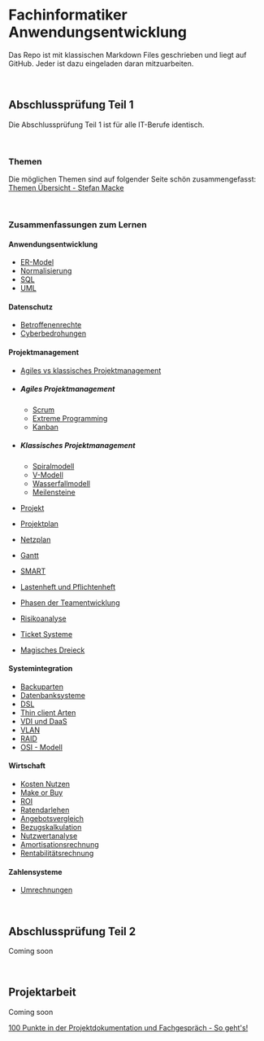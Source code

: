 # Fachinformatiker Anwendungsentwicklung
Das Repo ist mit klassischen Markdown Files geschrieben und liegt auf GitHub. Jeder ist dazu eingeladen daran mitzuarbeiten.

<br>

## Abschlussprüfung Teil 1
Die Abschlussprüfung Teil 1 ist für alle IT-Berufe identisch.  

<br>

### Themen
Die möglichen Themen sind auf folgender Seite schön zusammengefasst: [Themen Übersicht - Stefan Macke](https://it-berufe-podcast.de/pruefungsvorbereitung-auf-teil-1-der-gestreckten-abschlusspruefung-der-it-berufe-it-berufe-podcast-168/)

<br>

### Zusammenfassungen zum Lernen

#### Anwendungsentwicklung
- [ER-Model](./AbschlusspruefungTeil1/Anwendungsentwicklung/ER-Model.md)
- [Normalisierung](./AbschlusspruefungTeil1/Anwendungsentwicklung/Normalisierung.md)
- [SQL](./AbschlusspruefungTeil1/Anwendungsentwicklung/SQL.md)
- [UML](./AbschlusspruefungTeil1/Anwendungsentwicklung/UML.md)

#### Datenschutz
- [Betroffenenrechte](./AbschlusspruefungTeil1/Datenschutz/Betroffenenrechte.md)
- [Cyberbedrohungen](./AbschlusspruefungTeil1/Datenschutz/Cyberbedrohungen.md)

#### Projektmanagement
- [Agiles vs klassisches Projektmanagement](./AbschlusspruefungTeil1/Projektmanagement/AgilesVsKlassischesProjektmanagement.md)
- ##### Agiles Projektmanagement
    - [Scrum](./AbschlusspruefungTeil1/Projektmanagement/Scrum.md)
    - [Extreme Programming](./AbschlusspruefungTeil1/Projektmanagement/ExtremeProgramming.md)
    - [Kanban](./AbschlusspruefungTeil1/Projektmanagement/Kanban.md)

- ##### Klassisches Projektmanagement
    - [Spiralmodell](./AbschlusspruefungTeil1/Projektmanagement/Spiralmodell.md)
    - [V-Modell](./AbschlusspruefungTeil1/Projektmanagement/V-Modell.md)
    - [Wasserfallmodell](./AbschlusspruefungTeil1/Projektmanagement/Wasserfallmodell.md)
    - [Meilensteine](./AbschlusspruefungTeil1/Projektmanagement/Meilensteine.md)

- [Projekt](./AbschlusspruefungTeil1/Projektmanagement/Projekt.md)
- [Projektplan](./AbschlusspruefungTeil1/Projektmanagement/Projektplan.md)
- [Netzplan](./AbschlusspruefungTeil1/Projektmanagement/Netzplan.md)
- [Gantt](./AbschlusspruefungTeil1/Projektmanagement/Gantt.md)
- [SMART](./AbschlusspruefungTeil1/Projektmanagement/SMART.md)
- [Lastenheft und Pflichtenheft](./AbschlusspruefungTeil1/Projektmanagement/LastenheftUndPflichtenheft.md)
- [Phasen der Teamentwicklung](./AbschlusspruefungTeil1/Projektmanagement/PhasenDerTeamentwicklung.md)
- [Risikoanalyse](./AbschlusspruefungTeil1/Projektmanagement/Risikoanalyse.md)
- [Ticket Systeme](./AbschlusspruefungTeil1/Projektmanagement/TicketSysteme.md)
- [Magisches Dreieck](./AbschlusspruefungTeil1/Projektmanagement/MagischesDreieck.md)

#### Systemintegration
- [Backuparten](./AbschlusspruefungTeil1/Systemintegration/Backuparten.md)
- [Datenbanksysteme](./AbschlusspruefungTeil1/Systemintegration/Datenbanksystem.md)
- [DSL](./AbschlusspruefungTeil1/Systemintegration/DSL.md)
- [Thin client Arten](./AbschlusspruefungTeil1/Systemintegration/ThinClientArten.md)
- [VDI und DaaS](./AbschlusspruefungTeil1/Systemintegration/VdiUndDaaS.md)
- [VLAN](./AbschlusspruefungTeil1/Systemintegration/VLAN.md)
- [RAID](./AbschlusspruefungTeil1/Systemintegration/RAID.md)
- [OSI - Modell](./AbschlusspruefungTeil1/Systemintegration/OSI.md)

#### Wirtschaft
- [Kosten Nutzen](./AbschlusspruefungTeil1/Wirtschaft/KostenNutzen.md)
- [Make or Buy](./AbschlusspruefungTeil1/Wirtschaft/MakeOrBuy.md)
- [ROI](./AbschlusspruefungTeil1/Wirtschaft/ROI.md)
- [Ratendarlehen](./AbschlusspruefungTeil1/Wirtschaft/Ratendarlehen.md)
- [Angebotsvergleich](./AbschlusspruefungTeil1/Wirtschaft/Angebotsvergleich.md)
- [Bezugskalkulation](./AbschlusspruefungTeil1/Wirtschaft/Bezugskalkulation.md)
- [Nutzwertanalyse](./AbschlusspruefungTeil1/Wirtschaft/Nutzwertanalyse.md)
- [Amortisationsrechnung](./AbschlusspruefungTeil1/Wirtschaft/Amortisationsrechnung.md)
- [Rentabilitätsrechnung](./AbschlusspruefungTeil1/Wirtschaft/Rentabilitaetsrechnung.md)

#### Zahlensysteme
- [Umrechnungen](./AbschlusspruefungTeil1/Zahlensysteme/Umrechnungen.md)

<br>

## Abschlussprüfung Teil 2

Coming soon

<br>

## Projektarbeit

Coming soon

[100 Punkte in der Projektdokumentation und Fachgespräch - So geht's!](https://www.youtube.com/watch?v=ybcbS15xVIw)